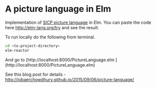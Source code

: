 # A picture language in Elm 

Implementation of [SICP picture language](https://mitpress.mit.edu/sicp/full-text/sicp/book/node36.html) in Elm. You can paste the code here http://elm-lang.org/try and see the result. 

To run locally do the following from terminal. 

```bash
cd <to-project-directory>
elm-reactor
```

And go to [http://localhost:8000/PictureLanguage.elm ] (http://localhost:8000/PictureLanguage.elm) 

See this blog post for details - http://jobaerchowdhury.github.io/2015/09/06/picture-language/
